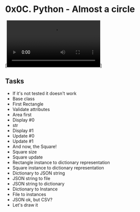 
# 0x0C. Python - Almost a circle

[![ahercode](https://s3.amazonaws.com/intranet-projects-files/holbertonschool-higher-level_programming+/331/giphy.mp4)]

## Tasks

- If it's not tested it doesn't work
- Base class
- First Rectangle
- Validate attributes
- Area first
- Display #0
- str
- Display #1
- Update #0
- Update #1
- And now, the Square!
- Square size
- Square update
- Rectangle instance to dictionary representation
- Square instance to dictionary representation
- Dictionary to JSON string
- JSON string to file
- JSON string to dictionary
- Dictionary to Instance
- File to instances
- JSON ok, but CSV?
- Let's draw it
